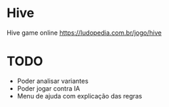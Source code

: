 # Hive
Hive game online
https://ludopedia.com.br/jogo/hive

# TODO
- Poder analisar variantes
- Poder jogar contra IA
- Menu de ajuda com explicação das regras
